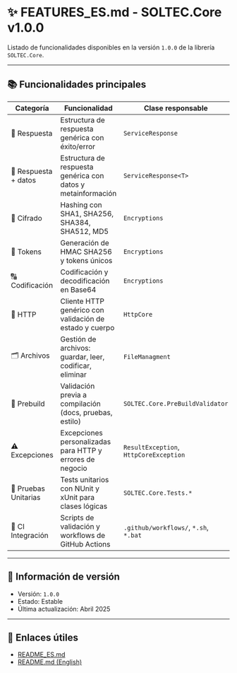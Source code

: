 # ✨ FEATURES_ES.md - SOLTEC.Core v1.0.0

Listado de funcionalidades disponibles en la versión `1.0.0` de la librería `SOLTEC.Core`.

---

## 📚 Funcionalidades principales

| Categoría           | Funcionalidad                                                    | Clase responsable             |
|---------------------|------------------------------------------------------------------|-------------------------------|
| 🔁 Respuesta        | Estructura de respuesta genérica con éxito/error                | `ServiceResponse`             |
| 🔁 Respuesta + datos| Estructura de respuesta genérica con datos y metainformación    | `ServiceResponse<T>`          |
| 🔐 Cifrado          | Hashing con SHA1, SHA256, SHA384, SHA512, MD5                   | `Encryptions`                 |
| 🔑 Tokens           | Generación de HMAC SHA256 y tokens únicos                       | `Encryptions`                 |
| 🔠 Codificación     | Codificación y decodificación en Base64                         | `Encryptions`                 |
| 📡 HTTP             | Cliente HTTP genérico con validación de estado y cuerpo         | `HttpCore`                    |
| 🗂️ Archivos         | Gestión de archivos: guardar, leer, codificar, eliminar         | `FileManagment`               |
| 🧪 Prebuild         | Validación previa a compilación (docs, pruebas, estilo)         | `SOLTEC.Core.PreBuildValidator` |
| ⚠️ Excepciones      | Excepciones personalizadas para HTTP y errores de negocio        | `ResultException`, `HttpCoreException` |
| 🧪 Pruebas Unitarias| Tests unitarios con NUnit y xUnit para clases lógicas           | `SOLTEC.Core.Tests.*`         |
| 🧰 CI Integración   | Scripts de validación y workflows de GitHub Actions             | `.github/workflows/`, `*.sh`, `*.bat` |

---

## 🔖 Información de versión

- Versión: `1.0.0`
- Estado: Estable
- Última actualización: Abril 2025

---

## 🔗 Enlaces útiles

- [README_ES.md](README_ES.md)
- [README.md (English)](README.md)